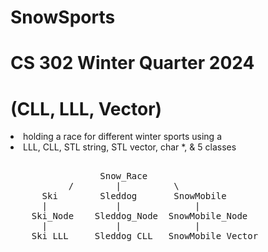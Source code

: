 # SnowSports
# CS 302 Winter Quarter 2024
# (CLL, LLL, Vector)

  <li>holding a race for different winter sports using a <li>
  LLL, CLL, STL string, STL vector, char *, & 5 classes

<pre>         
                 Snow_Race
           /        |          \
      Ski        Sleddog       SnowMobile
      |             |              |
    Ski_Node    Sleddog_Node  SnowMobile_Node
      |             |              |
    Ski_LLL     Sleddog_CLL   SnowMobile_Vector
</pre>
